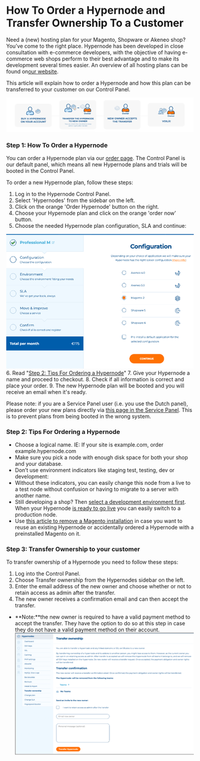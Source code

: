 <!-- source: https://support.hypernode.com/en/support/solutions/articles/48001212568-how-to-order-a-hypernode-and-transfer-ownership-to-a-customer/ -->

# How To Order a Hypernode and Transfer Ownership To a Customer

Need a (new) hosting plan for your Magento, Shopware or Akeneo shop? You’ve come to the right place. Hypernode has been developed in close consultation with e-commerce developers, with the objective of having e-commerce web shops perform to their best advantage and to make its development several times easier. An overview of all hosting plans can be found on[our website](https://www.hypernode.com/magento-hosting-plans/).

This article will explain how to order a Hypernode and how this plan can be transferred to your customer on our Control Panel.

![](_res/fK2hEX9hgqc3u36T059Ko5Ug3ChDk1g6Sg.png)

### Step 1: How To Order a Hypernode

You can order a Hypernode plan via our [order page](https://www.hypernode.com/magento-cloud-hosting/#plans). The Control Panel is our default panel, which means all new Hypernode plans and trials will be booted in the Control Panel.

To order a new Hypernode plan, follow these steps:

1. Log in to the Hypernode Control Panel.
1. Select 'Hypernodes' from the sidebar on the left.
1. Click on the orange 'Order Hypernode' button on the right.
1. Choose your Hypernode plan and click on the orange 'order now' button.
1. Choose the needed Hypernode plan configuration, SLA and continue:

![](_res/uA9B2g-CkfkMKHl6NxGYv7LI3Y_US-rgDg.png)
6\. Read "[Step 2: Tips For Ordering a Hypernode](https://support.hypernode.com/en/support/solutions/articles/48001212568-how-to-order-a-hypernode-and-transfer-ownership-to-customer#Step-2%3A-Tips-For-Ordering-a-Hypernode)"
7\. Give your Hypernode a name and proceed to checkout.
8\. Check if all information is correct and place your order.
9\. The new Hypernode plan will be booted and you will receive an email when it's ready.

Please note: if you are a Service Panel user (i.e. you use the Dutch panel), please order your new plans directly via [this page in the Service Panel](https://service.byte.nl/planinfo/order-selection/). This is to prevent plans from being booted in the wrong system.

### Step 2: Tips For Ordering a Hypernode

- Choose a logical name. IE: If your site is example.com, order example.hypernode.com
- Make sure you pick a node with enough disk space for both your shop and your database.
- Don’t use environment indicators like staging test, testing, dev or development:
- Without these indicators, you can easily change this node from a live to a test node without confusion or having to migrate to a server with another name.
- Still developing a shop? Then [select a development environment first](https://support.hypernode.com/knowledgebase/development-plans-for-your-magento-shop/). When your Hypernode [is ready to go live](https://support.hypernode.com/knowledgebase/go-live-with-your-hypernode/) you can easily switch to a production node.
- Use [this article to remove a Magento installation](https://support.hypernode.com/knowledgebase/remove-magento-installation/) in case you want to reuse an existing Hypernode or accidentally ordered a Hypernode with a preinstalled Magento on it.

### Step 3: Transfer Ownership to your customer

To transfer ownership of a Hypernode you need to follow these steps:

1. Log into the Control Panel.
1. Choose Transfer ownership from the Hypernodes sidebar on the left.
1. Enter the email address of the new owner and choose whether or not to retain access as admin after the transfer.
1. The new owner receives a confirmation email and can then accept the transfer.

- \*\*Note:\*\*the new owner is required to have a valid payment method to accept the transfer. They have the option to do so at this step in case they do not have a valid payment method on their account.*![](_res/Cnnoe_cHJlCq28NnhDXDLygZFbEgc7MHjA.png)*
